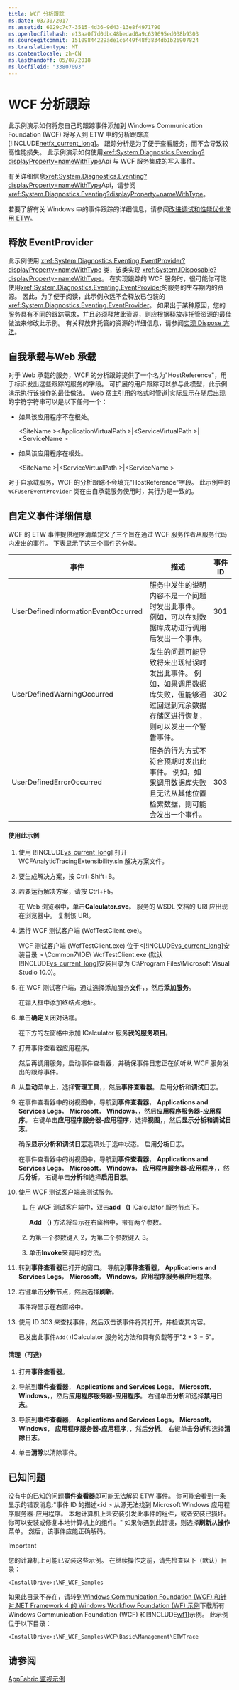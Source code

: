 ```yaml
---
title: WCF 分析跟踪
ms.date: 03/30/2017
ms.assetid: 6029c7c7-3515-4d36-9d43-13e8f4971790
ms.openlocfilehash: e13aa0f7d0dbc48bedad0a9c639695ed038b9303
ms.sourcegitcommit: 15109844229ade1c6449f48f3834db1b26907824
ms.translationtype: MT
ms.contentlocale: zh-CN
ms.lasthandoff: 05/07/2018
ms.locfileid: "33807093"
---
```

# <a name="wcf-analytic-tracing"></a>WCF 分析跟踪
此示例演示如何将您自己的跟踪事件添加到 Windows Communication Foundation (WCF) 将写入到 ETW 中的分析跟踪流[!INCLUDE[netfx_current_long](../../../../includes/netfx-current-long-md.md)]。 跟踪分析是为了便于查看服务，而不会导致较高性能损失。 此示例演示如何使用<xref:System.Diagnostics.Eventing?displayProperty=nameWithType>Api 与 WCF 服务集成的写入事件。  
  
 有关详细信息<xref:System.Diagnostics.Eventing?displayProperty=nameWithType>Api，请参阅<xref:System.Diagnostics.Eventing?displayProperty=nameWithType>。  
  
 若要了解有关 Windows 中的事件跟踪的详细信息，请参阅[改进调试和性能优化使用 ETW](http://go.microsoft.com/fwlink/?LinkId=166488)。  
  
## <a name="disposing-eventprovider"></a>释放 EventProvider  
 此示例使用 <xref:System.Diagnostics.Eventing.EventProvider?displayProperty=nameWithType> 类，该类实现 <xref:System.IDisposable?displayProperty=nameWithType>。 在实现跟踪的 WCF 服务时，很可能你可能使用<xref:System.Diagnostics.Eventing.EventProvider>的服务的生存期内的资源。 因此，为了便于阅读，此示例永远不会释放已包装的 <xref:System.Diagnostics.Eventing.EventProvider>。 如果出于某种原因，您的服务具有不同的跟踪需求，并且必须释放此资源，则应根据释放非托管资源的最佳做法来修改此示例。 有关释放非托管的资源的详细信息，请参阅[实现 Dispose 方法](http://go.microsoft.com/fwlink/?LinkId=166436)。  
  
## <a name="self-hosting-vs-web-hosting"></a>自我承载与Web 承载  
 对于 Web 承载的服务，WCF 的分析跟踪提供了一个名为"HostReference"，用于标识发出这些跟踪的服务的字段。 可扩展的用户跟踪可以参与此模型，此示例演示执行该操作的最佳做法。 Web 宿主引用的格式时管道&#124;实际显示在随后出现的字符字符串可以是以下任何一个：  
  
-   如果该应用程序不在根处。  
  
     \<SiteName >\<ApplicationVirtualPath >&#124;\<ServiceVirtualPath >&#124;\<ServiceName >  
  
-   如果该应用程序在根处。  
  
     \<SiteName >&#124;\<ServiceVirtualPath >&#124;\<ServiceName >  
  
 对于自承载服务，WCF 的分析跟踪不会填充"HostReference"字段。 此示例中的 `WCFUserEventProvider` 类在由自承载服务使用时，其行为是一致的。  
  
## <a name="custom-event-details"></a>自定义事件详细信息  
 WCF 的 ETW 事件提供程序清单定义了三个旨在通过 WCF 服务作者从服务代码内发出的事件。 下表显示了这三个事件的分类。  
  
|事件|描述|事件 ID|  
|-----------|-----------------|--------------|  
|UserDefinedInformationEventOccurred|服务中发生的说明内容不是一个问题时发出此事件。 例如，可以在对数据库成功进行调用后发出一个事件。|301|  
|UserDefinedWarningOccurred|发生的问题可能导致将来出现错误时发出此事件。 例如，如果调用数据库失败，但能够通过回退到冗余数据存储区进行恢复，则可以发出一个警告事件。|302|  
|UserDefinedErrorOccurred|服务的行为方式不符合预期时发出此事件。 例如，如果调用数据库失败且无法从其他位置检索数据，则可能会发出一个事件。|303|  
  
#### <a name="to-use-this-sample"></a>使用此示例  
  
1.  使用 [!INCLUDE[vs_current_long](../../../../includes/vs-current-long-md.md)] 打开 WCFAnalyticTracingExtensibility.sln 解决方案文件。  
  
2.  要生成解决方案，按 Ctrl+Shift+B。  
  
3.  若要运行解决方案，请按 Ctrl+F5。  
  
     在 Web 浏览器中，单击**Calculator.svc**。 服务的 WSDL 文档的 URI 应出现在浏览器中。 复制该 URI。  
  
4.  运行 WCF 测试客户端 (WcfTestClient.exe)。  
  
     WCF 测试客户端 (WcfTestClient.exe) 位于\<[!INCLUDE[vs_current_long](../../../../includes/vs-current-long-md.md)]安装目录 > \Common7\IDE\ WcfTestClient.exe (默认[!INCLUDE[vs_current_long](../../../../includes/vs-current-long-md.md)]安装目录为 C:\Program Files\Microsoft Visual Studio 10.0)。  
  
5.  在 WCF 测试客户端，通过选择添加服务**文件**，，然后**添加服务**。  
  
     在输入框中添加终结点地址。  
  
6.  单击**确定**关闭对话框。  
  
     在下方的左窗格中添加 ICalculator 服务**我的服务项目**。  
  
7.  打开事件查看器应用程序。  
  
     然后再调用服务，启动事件查看器，并确保事件日志正在侦听从 WCF 服务发出的跟踪事件。  
  
8.  从**启动**菜单上，选择**管理工具**，，然后**事件查看器**。 启用**分析**和**调试**日志。  
  
9. 在事件查看器中的树视图中，导航到**事件查看器**， **Applications and Services Logs**， **Microsoft**， **Windows**，，然后**应用程序服务器-应用程序**。 右键单击**应用程序服务器-应用程序**，选择**视图**，，然后**显示分析和调试日志**。  
  
     确保**显示分析和调试日志**选项处于选中状态。 启用**分析**日志。  
  
     在事件查看器中的树视图中，导航到**事件查看器**， **Applications and Services Logs**， **Microsoft**， **Windows**， **应用程序服务器-应用程序**，，然后**分析**。 右键单击**分析**和选择**启用日志**。  
  
10. 使用 WCF 测试客户端来测试服务。  
  
    1.  在 WCF 测试客户端中，双击**add （)** ICalculator 服务节点下。  
  
         **Add （)** 方法将显示在右窗格中，带有两个参数。  
  
    2.  为第一个参数键入 2，为第二个参数键入 3。  
  
    3.  单击**Invoke**来调用的方法。  
  
11. 转到**事件查看器**已打开的窗口。 导航到**事件查看器**， **Applications and Services Logs**， **Microsoft**， **Windows**，**应用程序服务器应用程序**。  
  
12. 右键单击**分析**节点，然后选择**刷新**。  
  
     事件将显示在右窗格中。  
  
13. 使用 ID 303 来查找事件，然后双击该事件将其打开，并检查其内容。  
  
     已发出此事件`Add()`ICalculator 服务的方法和具有负载等于"2 + 3 = 5"。  
  
#### <a name="to-clean-up-optional"></a>清理（可选）  
  
1.  打开**事件查看器**。  
  
2.  导航到**事件查看器**， **Applications and Services Logs**， **Microsoft**， **Windows**，，然后**应用程序服务器-应用程序**。 右键单击**分析**和选择**禁用日志**。  
  
3.  导航到**事件查看器**， **Applications and Services Logs**， **Microsoft**， **Windows**， **应用程序服务器-应用程序**，，然后**分析**。 右键单击**分析**和选择**清除日志**。  
  
4.  单击**清除**以清除事件。  
  
## <a name="known-issue"></a>已知问题  
 没有中的已知的问题**事件查看器**即可能无法解码 ETW 事件。 你可能会看到一条显示的错误消息:"事件 ID 的描述\<id > 从源无法找到 Microsoft Windows 应用程序服务器-应用程序。 本地计算机上未安装引发此事件的组件，或者安装已损坏。 你可以安装或修复本地计算机上的组件。" 如果你遇到此错误，则选择**刷新**从**操作**菜单。 然后，该事件应能正确解码。  
  
> [!IMPORTANT]
>  您的计算机上可能已安装这些示例。 在继续操作之前，请先检查以下（默认）目录：  
>   
>  `<InstallDrive>:\WF_WCF_Samples`  
>   
>  如果此目录不存在，请转到[Windows Communication Foundation (WCF) 和针对.NET Framework 4 的 Windows Workflow Foundation (WF) 示例](http://go.microsoft.com/fwlink/?LinkId=150780)下载所有 Windows Communication Foundation (WCF) 和[!INCLUDE[wf1](../../../../includes/wf1-md.md)]示例。 此示例位于以下目录：  
>   
>  `<InstallDrive>:\WF_WCF_Samples\WCF\Basic\Management\ETWTrace`  
  
## <a name="see-also"></a>请参阅  
 [AppFabric 监视示例](http://go.microsoft.com/fwlink/?LinkId=193959)
